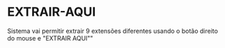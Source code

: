 # EXTRAIR-AQUI
Sistema vai permitir extrair 9 extensões diferentes usando o botão direito do mouse e "EXTRAIR AQUI""
